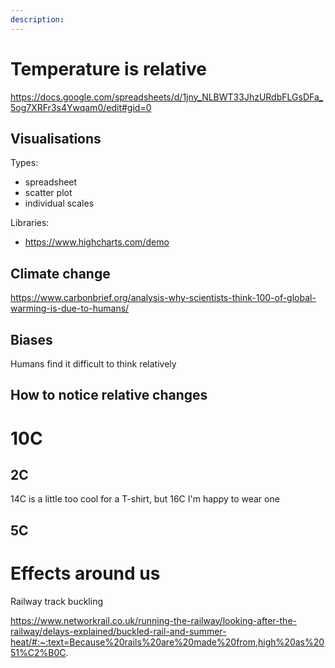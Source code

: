 ```yaml
---
description:
---
```


# Temperature is relative

https://docs.google.com/spreadsheets/d/1jny_NLBWT33JhzURdbFLGsDFa_5og7XRFr3s4Ywqam0/edit#gid=0

## Visualisations

Types:

- spreadsheet
- scatter plot
- individual scales

Libraries:

- https://www.highcharts.com/demo

## Climate change

https://www.carbonbrief.org/analysis-why-scientists-think-100-of-global-warming-is-due-to-humans/

## Biases

Humans find it difficult to think relatively

## How to notice relative changes

# 10C

## 2C

14C is a little too cool for a T-shirt, but 16C I'm happy to wear one 

## 5C

# Effects around us

Railway track buckling

https://www.networkrail.co.uk/running-the-railway/looking-after-the-railway/delays-explained/buckled-rail-and-summer-heat/#:~:text=Because%20rails%20are%20made%20from,high%20as%2051%C2%B0C.

